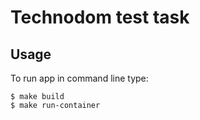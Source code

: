 # Technodom test task
## Usage
To run app in command line type:
```
$ make build
$ make run-container
```
